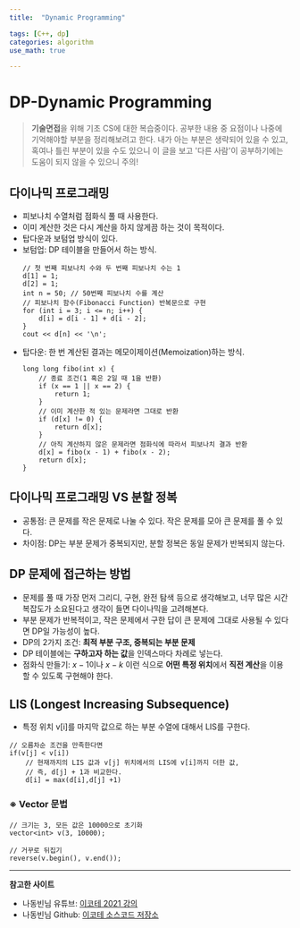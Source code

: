 ```yaml
---
title:	"Dynamic Programming"

tags: [C++, dp]
categories: algorithm
use_math: true

---
```

# DP-Dynamic Programming

> **기술면접**을 위해 기초 CS에 대한 복습중이다.
공부한 내용 중 요점이나 나중에 기억해야할 부분을 정리해보려고 한다.
내가 아는 부분은 생략되어 있을 수 있고, 혹여나 틀린 부분이 있을 수도 있으니 이 글을 보고 '다른 사람'이 공부하기에는 도움이 되지 않을 수 있으니 주의!

## 다이나믹 프로그래밍
- 피보나치 수열처럼 점화식 풀 때 사용한다.
- 이미 계산한 것은 다시 계산을 하지 않게끔 하는 것이 목적이다.
- 탑다운과 보텀업 방식이 있다.
- 보텀업: DP 테이블을 만들어서 하는 방식. 
	```
	// 첫 번째 피보나치 수와 두 번째 피보나치 수는 1
	d[1] = 1;
	d[2] = 1;
	int n = 50; // 50번째 피보나치 수를 계산
	// 피보나치 함수(Fibonacci Function) 반복문으로 구현
	for (int i = 3; i <= n; i++) {
	    d[i] = d[i - 1] + d[i - 2];
	}
	cout << d[n] << '\n';
	```
- 탑다운: 한 번 계산된 결과는 메모이제이션(Memoization)하는 방식.
	```
	long long fibo(int x) {
	    // 종료 조건(1 혹은 2일 때 1을 반환)
	    if (x == 1 || x == 2) {
	        return 1;
	    }
	    // 이미 계산한 적 있는 문제라면 그대로 반환
	    if (d[x] != 0) {
	        return d[x];
	    }
	    // 아직 계산하지 않은 문제라면 점화식에 따라서 피보나치 결과 반환
	    d[x] = fibo(x - 1) + fibo(x - 2);
	    return d[x];
	}
	```

## 다이나믹 프로그래밍 VS 분할 정복
- 공통점: 큰 문제를 작은 문제로 나눌 수 있다. 작은 문제를 모아 큰 문제를 풀 수 있다.
- 차이점: DP는 부분 문제가 중복되지만, 분할 정복은 동일 문제가 반복되지 않는다. 

## DP 문제에 접근하는 방법
- 문제를 풀 때 가장 먼저 그리디, 구현, 완전 탐색 등으로 생각해보고, 너무 많은 시간 복잡도가 소요된다고 생각이 들면 다이나믹을 고려해본다.
- 부분 문제가 반복적이고, 작은 문제에서 구한 답이 큰 문제에 그대로 사용될 수 있다면 DP일 가능성이 높다.
- DP의 2가지 조건: **최적 부분 구조, 중복되는 부분 문제**
- DP 테이블에는 **구하고자 하는 값**을 인덱스마다 차례로 넣는다.
- 점화식 만들기: $x-1$이나 $x-k$ 이런 식으로 **어떤 특정 위치**에서 **직전 계산**을 이용할 수 있도록 구현해야 한다.

## LIS (Longest Increasing Subsequence)
- 특정 위치 v[i]를 마지막 값으로 하는 부분 수열에 대해서 LIS를 구한다.
```
// 오름차순 조건을 만족한다면
if(v[j] < v[i])
    // 현재까지의 LIS 값과 v[j] 위치에서의 LIS에 v[i]까지 더한 값,
    // 즉, d[j] + 1과 비교한다.
    d[i] = max(d[i],d[j] +1)
```

### ※ Vector 문법 
```
// 크기는 3, 모든 값은 10000으로 초기화
vector<int> v(3, 10000);

// 거꾸로 뒤집기
reverse(v.begin(), v.end());
```
---

**참고한 사이트**
- 나동빈님 유튜브: [이코테 2021 강의](https://www.youtube.com/watch?v=5Lu34WIx2Us&t=3562s)
- 나동빈님 Github: [이코테 소스코드 저장소](https://github.com/ndb796/python-for-coding-test)